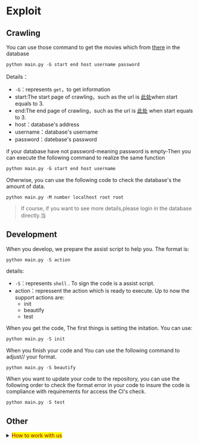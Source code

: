 # Exploit

## Crawling
You can use those command to get the movies which from [there](http://pianyuan.la/mv?order=score) in the database 
```python
python main.py -G start end host username password
```
Details：
- `-G`：represents `get`，to get information
- start:The start page of crawling，such as the url is [此处](http://pianyuan.la/mv?order=score&p=3)when start equals to 3.
- end:The end page of crawling，such as the url is [此处](http://pianyuan.la/mv?order=score&p=3)
when start equals to 3.
- host：database's address
- username：database's username
- password：datebase's password

if your database have not password-meaning password is empty-Then you can execute the following command to realize the same function
```python   
python main.py -G start end host username
```
Otherwise, you can use the following code to check the database's the amount of data.
```
python main.py -M number localhost root root
```
> If course, if you want to see more details,please login in the database directly.当
## Development
When you develop, we prepare the assist script to help you. The format is:
```python
python main.py -S action
```
details:
- `-S`：represents `shell` . To sign the code is a assist script.
- action：repressent the action which is ready to execute. Up to now the support actions are:
  - init
  - beautify
  - test

When you get the code, The first things is setting the initation. You can use:
```python
python main.py -S init
```
When you finish your code and 
You can use the following command to adjust// your format.
```
python main.py -S beautify
```
When you want to update your code to the repository, you can use the following order to check the format error in your code to insure the code is compliance with requirements for access the CI's check.

```python
python main.py -S test
```
## Other
<details>
<summary><mark><font color=darkred>How to work with us </font></mark></summary>

## How to join us 
You have the following ways to join us：
- Create a temperate branch directly，and pull request the code.
- fork this project and pull request to the code.
- add a issue to help us to be better.
### Create a branch
If you are the administrator of the repository, if you have an update, please push your update's introduction in [issue](https://github.com/ptrtonull-workshop/PianYuan/issues), and you can sign that this is a `bug` or `feature`.
#### Clone or update repository's code
execute
```git
git clone https://github.com/ptrtonull-workshop/PianYuan.git
cd ./pianyuan
```
To clone `dev` branch. Usually the branch's code is newest. And if you have clone it before, please update again to make sure that the code is the newest.

If it's the first time that you download the code which means you don't have any package properly. Please execute
```
python main.py -S init
```
to init the project to get the package which you need.
#### New a bug branch
You need to push a `issue` on the Github [issue](https://github.com/ptrtonull-workshop/PianYuan/issues) and record the bug information and the bug's number.(such as #1)
Use
```git
git branch bug#1
git checkout bug#1
```
To create a bug branch to fix it from `dev` branch. The number after the # is the `issue` number, and fix the bug in this branch.
#### Check code
Execute in the local folder
```python
python main.py -G 1 1 hostname username password
```
after that, the progam will write the data in the database automaticlly to test whether your code is normal.

Details:
- hostname:database address
- username:database username
- password:database password(if it's empty,miss it)

Execute in the local folder
```pip
python main.py -S beautify
python main.py -S test
```
Standarding your python code to accord with the standard the flake8. Please use flake8 to ensure `main.py` grammer error and writing norms.if your code has some problems, `CI` will intercept you to push the code.
`E501` means: You can write 79 characters at one line.This rule is too rigor to do, so we delete it.
```
E501: E501 line too long (81 > 79 characters)
```
#### Push
after fixing the bug, commit your adjusting.
Then execute
```git
git push origin bug#1
```
to push the branch to Github. Switch to Github, we combine `bug#1` and `dev` through `pull request`. CI will check the code automaticlly.
After that,execute
```git
git push origin :bug#1
```
To delete the useless branch on Github.
## Q&A
> Which opration can push on Github directly哪些操作需要直接在Github上提交？
- Update the README
- Update the CI configuration.
>Which condition need to sychronize to the `master`directly?
- Significant update
- Come down to CI configuration
- Enmergency Bug
</details>


    


